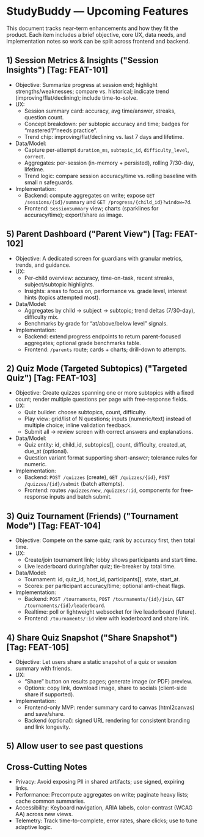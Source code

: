 # StudyBuddy — Upcoming Features

This document tracks near-term enhancements and how they fit the product. Each item includes a brief objective, core UX, data needs, and implementation notes so work can be split across frontend and backend.

## 1) Session Metrics & Insights ("Session Insights") [Tag: FEAT-101]
- Objective: Summarize progress at session end; highlight strengths/weaknesses; compare vs. historical; indicate trend (improving/flat/declining); include time-to-solve.
- UX:
  - Session summary card: accuracy, avg time/answer, streaks, question count.
  - Concept breakdown: per subtopic accuracy and time; badges for “mastered”/“needs practice”.
  - Trend chip: improving/flat/declining vs. last 7 days and lifetime.
- Data/Model:
  - Capture per-attempt `duration_ms`, `subtopic_id`, `difficulty_level`, `correct`.
  - Aggregates: per-session (in-memory + persisted), rolling 7/30-day, lifetime.
  - Trend logic: compare session accuracy/time vs. rolling baseline with small n safeguards.
- Implementation:
  - Backend: compute aggregates on write; expose `GET /sessions/{id}/summary` and `GET /progress/{child_id}?window=7d`.
  - Frontend: `SessionSummary` view; charts (sparklines for accuracy/time); export/share as image.

## 5) Parent Dashboard ("Parent View") [Tag: FEAT-102]
- Objective: A dedicated screen for guardians with granular metrics, trends, and guidance.
- UX:
  - Per-child overview: accuracy, time-on-task, recent streaks, subject/subtopic highlights.
  - Insights: areas to focus on, performance vs. grade level, interest hints (topics attempted most).
- Data/Model:
  - Aggregates by child → subject → subtopic; trend deltas (7/30-day), difficulty mix.
  - Benchmarks by grade for “at/above/below level” signals.
- Implementation:
  - Backend: extend progress endpoints to return parent-focused aggregates; optional grade benchmarks table.
  - Frontend: `/parents` route; cards + charts; drill-down to attempts.

## 2) Quiz Mode (Targeted Subtopics) ("Targeted Quiz") [Tag: FEAT-103]
- Objective: Create quizzes spanning one or more subtopics with a fixed count; render multiple questions per page with free-response fields.
- UX:
  - Quiz builder: choose subtopics, count, difficulty.
  - Play view: grid/list of N questions; inputs (numeric/text) instead of multiple choice; inline validation feedback.
  - Submit all → review screen with correct answers and explanations.
- Data/Model:
  - Quiz entity: id, child_id, subtopics[], count, difficulty, created_at, due_at (optional).
  - Question variant format supporting short-answer; tolerance rules for numeric.
- Implementation:
  - Backend: `POST /quizzes` (create), `GET /quizzes/{id}`, `POST /quizzes/{id}/submit` (batch attempts).
  - Frontend: routes `/quizzes/new`, `/quizzes/:id`, components for free-response inputs and batch submit.

## 3) Quiz Tournament (Friends) ("Tournament Mode") [Tag: FEAT-104]
- Objective: Compete on the same quiz; rank by accuracy first, then total time.
- UX:
  - Create/join tournament link; lobby shows participants and start time.
  - Live leaderboard during/after quiz; tie-breaker by total time.
- Data/Model:
  - Tournament: id, quiz_id, host_id, participants[], state, start_at.
  - Scores: per participant accuracy/time; optional anti-cheat flags.
- Implementation:
  - Backend: `POST /tournaments`, `POST /tournaments/{id}/join`, `GET /tournaments/{id}/leaderboard`.
  - Realtime: poll or lightweight websocket for live leaderboard (future).
  - Frontend: `/tournaments/:id` view with leaderboard and share link.

## 4) Share Quiz Snapshot ("Share Snapshot") [Tag: FEAT-105]
- Objective: Let users share a static snapshot of a quiz or session summary with friends.
- UX:
  - “Share” button on results pages; generate image (or PDF) preview.
  - Options: copy link, download image, share to socials (client-side share if supported).
- Implementation:
  - Frontend-only MVP: render summary card to canvas (html2canvas) and save/share.
  - Backend (optional): signed URL rendering for consistent branding and link longevity.

## 5) Allow user to see past questions 

## Cross-Cutting Notes
- Privacy: Avoid exposing PII in shared artifacts; use signed, expiring links.
- Performance: Precompute aggregates on write; paginate heavy lists; cache common summaries.
- Accessibility: Keyboard navigation, ARIA labels, color-contrast (WCAG AA) across new views.
- Telemetry: Track time-to-complete, error rates, share clicks; use to tune adaptive logic.
